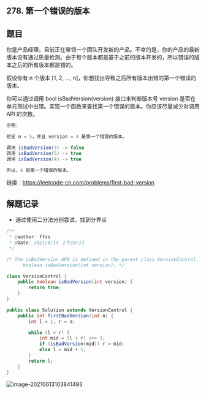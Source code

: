 ## 278. 第一个错误的版本

## 题目

你是产品经理，目前正在带领一个团队开发新的产品。不幸的是，你的产品的最新版本没有通过质量检测。由于每个版本都是基于之前的版本开发的，所以错误的版本之后的所有版本都是错的。

假设你有 n 个版本 [1, 2, ..., n]，你想找出导致之后所有版本出错的第一个错误的版本。

你可以通过调用 bool isBadVersion(version) 接口来判断版本号 version 是否在单元测试中出错。实现一个函数来查找第一个错误的版本。你应该尽量减少对调用 API 的次数。

```java
示例:

给定 n = 5，并且 version = 4 是第一个错误的版本。

调用 isBadVersion(3) -> false
调用 isBadVersion(5) -> true
调用 isBadVersion(4) -> true

所以，4 是第一个错误的版本。 
```


链接：https://leetcode-cn.com/problems/first-bad-version

## 解题记录

+ 通过使用二分法分别尝试，找到分界点

```java
/**
 * @author: ffzs
 * @Date: 2021/6/13 上午10:13
 */

/* The isBadVersion API is defined in the parent class VersionControl.
      boolean isBadVersion(int version); */

class VersionControl {
    public boolean isBadVersion(int version) {
        return true;
    }
}

public class Solution extends VersionControl {
    public int firstBadVersion(int n) {
        int l = 1, r = n;

        while (l < r) {
            int mid = (l + r) >>> 1;
            if (isBadVersion(mid)) r = mid;
            else l = mid + 1;
        }
        return l;
    }
}
```

![image-20210613103841493](https://gitee.com/ffzs/picture_go/raw/master/img/image-20210613103841493.png)